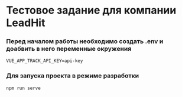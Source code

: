 # Тестовое задание для компании LeadHit

### Перед началом работы необходимо создать .env и доабвить в него переменные окружения
```
VUE_APP_TRACK_API_KEY=api-key
```

### Для запуска проекта в режиме разработки
```
npm run serve
```